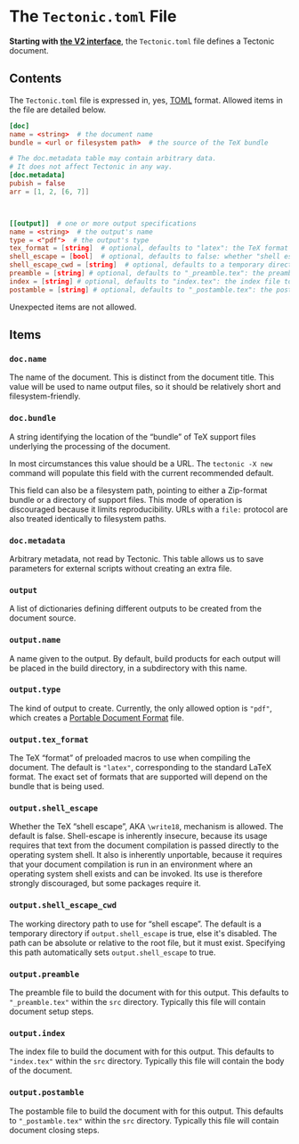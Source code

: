 # The `Tectonic.toml` File

**Starting with [the V2 interface][v2]**, the `Tectonic.toml` file defines a
Tectonic document.

[v2]: ./v2cli.md

## Contents

The `Tectonic.toml` file is expressed in, yes, [TOML] format. Allowed items in
the file are detailed below.

[TOML]: https://toml.io/

```toml
[doc]
name = <string>  # the document name
bundle = <url or filesystem path>  # the source of the TeX bundle

# The doc.metadata table may contain arbitrary data.
# It does not affect Tectonic in any way.
[doc.metadata]
pubish = false
arr = [1, 2, [6, 7]]



[[output]]  # one or more output specifications
name = <string>  # the output's name
type = <"pdf">  # the output's type
tex_format = [string]  # optional, defaults to "latex": the TeX format to use
shell_escape = [bool]  # optional, defaults to false: whether "shell escape" (\write18) is allowed
shell_escape_cwd = [string]  # optional, defaults to a temporary directory: path to use for \write18
preamble = [string] # optional, defaults to "_preamble.tex": the preamble file to use (within `src`)
index = [string] # optional, defaults to "index.tex": the index file to use (within `src`)
postamble = [string] # optional, defaults to "_postamble.tex": the postamble file to use (within `src`)
```

Unexpected items are not allowed.

## Items

### `doc.name`

The name of the document. This is distinct from the document title. This value
will be used to name output files, so it should be relatively short and
filesystem-friendly.

### `doc.bundle`

A string identifying the location of the “bundle” of TeX support files
underlying the processing of the document.

In most circumstances this value should be a URL. The `tectonic -X new` command
will populate this field with the current recommended default.

This field can also be a filesystem path, pointing to either a Zip-format bundle
or a directory of support files. This mode of operation is discouraged because
it limits reproducibility. URLs with a `file:` protocol are also treated
identically to filesystem paths.

### `doc.metadata`

Arbitrary metadata, not read by Tectonic. This table allows us to
save parameters for external scripts without creating an extra file.


### `output`

A list of dictionaries defining different outputs to be created from the
document source.

### `output.name`

A name given to the output. By default, build products for each output will be
placed in the build directory, in a subdirectory with this name.

### `output.type`

The kind of output to create. Currently, the only allowed option is `"pdf"`,
which creates a [Portable Document Format][pdf] file.

[pdf]: https://en.wikipedia.org/wiki/PDF

### `output.tex_format`

The TeX “format” of preloaded macros to use when compiling the document. The
default is `"latex"`, corresponding to the standard LaTeX format. The exact set
of formats that are supported will depend on the bundle that is being used.

### `output.shell_escape`

Whether the TeX “shell escape”, AKA `\write18`, mechanism is allowed. The
default is false. Shell-escape is inherently insecure, because its usage
requires that text from the document compilation is passed directly to the
operating system shell. It also is inherently unportable, because it requires
that your document compilation is run in an environment where an operating
system shell exists and can be invoked. Its use is therefore strongly
discouraged, but some packages require it.

### `output.shell_escape_cwd`

The working directory path to use for “shell escape”. The default is a
temporary directory if `output.shell_escape` is true, else it's disabled.
The path can be absolute or relative to the root file, but it must exist.
Specifying this path automatically sets `output.shell_escape` to true.

### `output.preamble`

The preamble file to build the document with for this output. This defaults to
`"_preamble.tex"` within the `src` directory. Typically this file will contain
document setup steps.

### `output.index`

The index file to build the document with for this output. This defaults to
`"index.tex"` within the `src` directory. Typically this file will contain
the body of the document.

### `output.postamble`

The postamble file to build the document with for this output. This defaults to
`"_postamble.tex"` within the `src` directory. Typically this file will contain
document closing steps.
